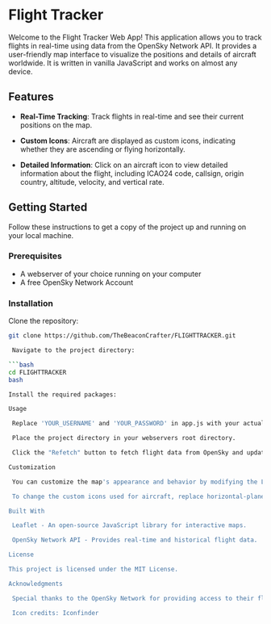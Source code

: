 # Flight Tracker

Welcome to the Flight Tracker Web App! This application allows you to track flights in real-time using data from the OpenSky Network API. It provides a user-friendly map interface to visualize the positions and details of aircraft worldwide. It is written in vanilla JavaScript and works on almost any device.

## Features

- **Real-Time Tracking**: Track flights in real-time and see their current positions on the map.

- **Custom Icons**: Aircraft are displayed as custom icons, indicating whether they are ascending or flying horizontally.

- **Detailed Information**: Click on an aircraft icon to view detailed information about the flight, including ICAO24 code, callsign, origin country, altitude, velocity, and vertical rate.

## Getting Started

Follow these instructions to get a copy of the project up and running on your local machine.

### Prerequisites

- A webserver of your choice running on your computer
- A free OpenSky Network Account

### Installation

Clone the repository:

   ```bash
   git clone https://github.com/TheBeaconCrafter/FLIGHTTRACKER.git

    Navigate to the project directory:

```bash
cd FLIGHTTRACKER
bash

Install the required packages:

Usage

    Replace 'YOUR_USERNAME' and 'YOUR_PASSWORD' in app.js with your actual OpenSky username and password.

    Place the project directory in your webservers root directory.

    Click the "Refetch" button to fetch flight data from OpenSky and update the map.

Customization

    You can customize the map's appearance and behavior by modifying the Leaflet settings in app.js.

    To change the custom icons used for aircraft, replace horizontal-plane.png and vertical-plane.png with your preferred icons.

Built With

    Leaflet - An open-source JavaScript library for interactive maps.

    OpenSky Network API - Provides real-time and historical flight data.

License

This project is licensed under the MIT License.

Acknowledgments

    Special thanks to the OpenSky Network for providing access to their flight data.

    Icon credits: Iconfinder
